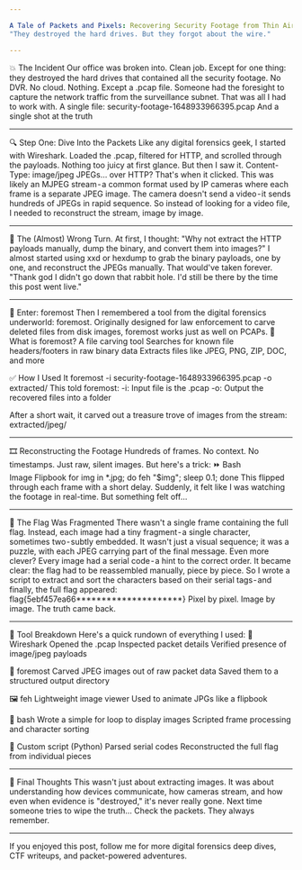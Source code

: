 ```yaml
---

A Tale of Packets and Pixels: Recovering Security Footage from Thin Air ( TryHackMe )
"They destroyed the hard drives. But they forgot about the wire."

---
```


💥 The Incident
Our office was broken into. Clean job. Except for one thing: they destroyed the hard drives that contained all the security footage. No DVR. No cloud. Nothing.
Except a .pcap file.
Someone had the foresight to capture the network traffic from the surveillance subnet. That was all I had to work with.
A single file:
security-footage-1648933966395.pcap
And a single shot at the truth

---

🔍 Step One: Dive Into the Packets
Like any digital forensics geek, I started with Wireshark. Loaded the .pcap, filtered for HTTP, and scrolled through the payloads.
Nothing too juicy at first glance. But then I saw it.
Content-Type: image/jpeg
JPEGs… over HTTP? That's when it clicked.
This was likely an MJPEG stream - a common format used by IP cameras where each frame is a separate JPEG image. The camera doesn't send a video - it sends hundreds of JPEGs in rapid sequence.
So instead of looking for a video file, I needed to reconstruct the stream, image by image.

---

🧪 The (Almost) Wrong Turn.
At first, I thought:
"Why not extract the HTTP payloads manually, dump the binary, and convert them into images?"
I almost started using xxd or hexdump to grab the binary payloads, one by one, and reconstruct the JPEGs manually.
That would've taken forever.
"Thank god I didn't go down that rabbit hole. I'd still be there by the time this post went live."

---

🧰 Enter: foremost
Then I remembered a tool from the digital forensics underworld: foremost.
Originally designed for law enforcement to carve deleted files from disk images, foremost works just as well on PCAPs.
🔧 What is foremost?
A file carving tool
Searches for known file headers/footers in raw binary data
Extracts files like JPEG, PNG, ZIP, DOC, and more

✅ How I Used It
foremost -i security-footage-1648933966395.pcap -o extracted/
This told foremost:
-i: Input file is the .pcap
-o: Output the recovered files into a folder

After a short wait, it carved out a treasure trove of images from the stream:
extracted/jpeg/

---

🎞️ Reconstructing the Footage
Hundreds of frames. No context. No timestamps. Just raw, silent images.
But here's a trick:
⏩ Bash Image Flipbook
for img in *.jpg; do feh "$img"; sleep 0.1; done
This flipped through each frame with a short delay. Suddenly, it felt like I was watching the footage in real-time.
But something felt off…

---

🔡 The Flag Was Fragmented
There wasn't a single frame containing the full flag. Instead, each image had a tiny fragment - a single character, sometimes two - subtly embedded.
It wasn't just a visual sequence; it was a puzzle, with each JPEG carrying part of the final message.
Even more clever? Every image had a serial code - a hint to the correct order.
It became clear: the flag had to be reassembled manually, piece by piece.
So I wrote a script to extract and sort the characters based on their serial tags - and finally, the full flag appeared:
flag{5ebf457ea66*********************}
Pixel by pixel. Image by image. The truth came back.

---

🔬 Tool Breakdown
Here's a quick rundown of everything I used:
🧠 Wireshark
Opened the .pcap
Inspected packet details
Verified presence of image/jpeg payloads

🔧 foremost
Carved JPEG images out of raw packet data
Saved them to a structured output directory

🖼️ feh
Lightweight image viewer
Used to animate JPGs like a flipbook

🐚 bash
Wrote a simple for loop to display images
Scripted frame processing and character sorting

🧵 Custom script (Python)
Parsed serial codes
Reconstructed the full flag from individual pieces

---

🎯 Final Thoughts
This wasn't just about extracting images. It was about understanding how devices communicate, how cameras stream, and how even when evidence is "destroyed," it's never really gone.
Next time someone tries to wipe the truth…
Check the packets. They always remember.

---

If you enjoyed this post, follow me for more digital forensics deep dives, CTF writeups, and packet-powered adventures.
